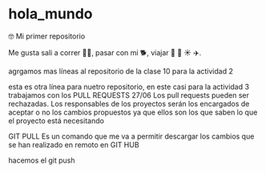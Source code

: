 # hola_mundo
🤓
Mi primer repositorio

Me gusta sali a correr 🏃‍♀️, pasar con mi 🐕, viajar 🚗 🌊 ☀️ ✈️.

agrgamos mas líneas al repositorio de la clase 10 para la actividad 2

esta es otra línea para nuetro repositorio, en este casi para la actividad 3
trabajamos con los PULL REQUESTS 27/06
Los pull requests pueden ser rechazadas. Los responsables de los 
proyectos serán los encargados de aceptar o no los cambios propuestos 
ya que ellos son los que saben lo que el proyecto está necesitando

GIT PULL
Es un comando que me va a permitir descargar los 
cambios que se han realizado en remoto en GIT 
HUB

hacemos el git push
